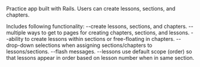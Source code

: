 Practice app built with Rails. Users can create lessons, sections, and chapters. 

Includes following functionality:
--create lessons, sections, and chapters.
--multiple ways to get to pages for creating chapters, sections, and lessons.
--ability to create lessons within sections or free-floating in chapters.
--drop-down selections when assigning sections/chapters to lessons/sections.
--flash messages.
--lessons use default scope (order) so that lessons appear in order based on lesson number when in same section.
